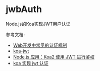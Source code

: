 # jwbAuth

Node.js的Koa实现JWT用户认证

参考文档:

+ [Web开发中常见的认证机制](https://chenhuichao.com/2017/03/13/fe/web-auth/)
+ [koa-jwt](https://www.npmjs.com/package/koa-jwt)
+ [Node.js 应用：Koa2 使用 JWT 进行鉴权](https://github.com/lin-xin/blog/issues/28)
+ [koa 实现 jwt 认证](https://github.com/lin-xin/blog/issues/28)
